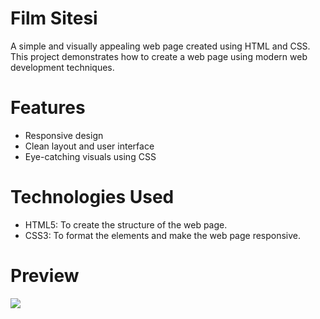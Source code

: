 # Film Sitesi
A simple and visually appealing web page created using HTML and CSS.
This project demonstrates how to create a web page using modern web development techniques.

# Features
- Responsive design
- Clean layout and user interface
- Eye-catching visuals using CSS

# Technologies Used
- HTML5: To create the structure of the web page.
- CSS3: To format the elements and make the web page responsive.

# Preview
![](/FilmSitesi.gif)
